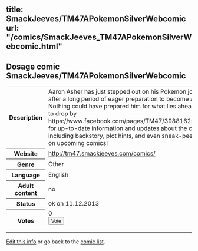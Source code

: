 title: SmackJeeves/TM47APokemonSilverWebcomic
url: "/comics/SmackJeeves_TM47APokemonSilverWebcomic.html"
---
Dosage comic SmackJeeves/TM47APokemonSilverWebcomic
-----------------------------------------

<p id="msg"></p>
<script type="text/javascript">
if (window.location.search === '?edit_info_mail=sent_ok') {
  var elem = document.getElementById("msg");
  elem.innerHTML = 'Edited information sucessfully sent for review, which is usually done daily. Thanks!';
  elem.className = 'ok';
}
</script>
<table class="comicinfo">
<tr>
<th>Description</th><td>Aaron Asher has just stepped out on his Pokemon journey after a long period of eager preparation to become a Trainer. Nothing could have prepared him for what lies ahead. Be sure to drop by https://www.facebook.com/pages/TM47/398816296840162 for up-to-date information and updates about the comic, including backstory, plot hints, and even sneak-peek releases on upcoming comics!</td>
</tr>
<tr>
<th>Website</th><td><a href="http://tm47.smackjeeves.com/comics/">http://tm47.smackjeeves.com/comics/</a></td>
</tr>
<tr>
<th>Genre</th><td>Other</td>
</tr>
<tr>
<th>Language</th><td>English</td>
</tr>
<tr>
<th>Adult content</th><td>no</td>
</tr>
<tr>
<th>Status</th><td>ok on 11.12.2013</td>
</tr>
<tr>
<th>Votes</th><td>0
<form action="http://gaecounter.appspot.com/count/" method="POST">
<input name="name" type="hidden" value="SmackJeeves_TM47APokemonSilverWebcomic"/>
<input name="uid" type="hidden" id="voteuid" value=""/>
<input type="submit" value="Vote"/>
</form>
</td>
</tr>
</table>
<script type="text/javascript">
var ua = navigator.userAgent;
document.getElementById("voteuid").value = ua.replace(/[^a-zA-Z0-9\._:]/g , "_");;
</script>

[Edit this info](SmackJeeves_TM47APokemonSilverWebcomic_edit.html) or go back to the [comic list](../comic-index.html).

